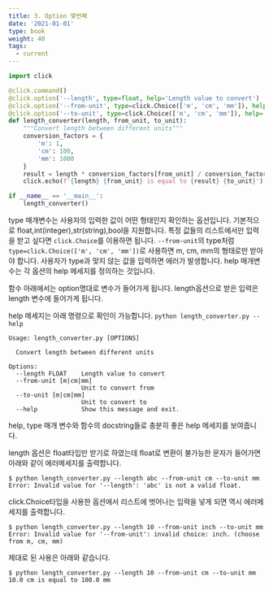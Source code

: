 ```yaml
---
title: 3. Option 몇번째
date: '2021-01-01'
type: book
weight: 40
tags:
  - current
---
```


```python
import click

@click.command()
@click.option('--length', type=float, help='Length value to convert')
@click.option('--from-unit', type=click.Choice(['m', 'cm', 'mm']), help='Unit to convert from')
@click.option('--to-unit', type=click.Choice(['m', 'cm', 'mm']), help='Unit to convert to')
def length_converter(length, from_unit, to_unit):
    """Convert length between different units"""
    conversion_factors = {
        'm': 1,
        'cm': 100,
        'mm': 1000
    }
    result = length * conversion_factors[from_unit] / conversion_factors[to_unit]
    click.echo(f'{length} {from_unit} is equal to {result} {to_unit}')

if __name__ == '__main__':
    length_converter()

```

type 매개변수는 사용자의 입력한 값이 어떤 형태인지 확인하는 옵션입니다.
기본적으로 float,int(integer),str(string),bool을 지원합니다.
특정 값들의 리스트에서만 입력을 받고 싶다면 `click.Choice`를 이용하면 됩니다.
`--from-unit`의 type처럼 
 `type=click.Choice(['m', 'cm', 'mm'])`로 사용하면 m, cm, mm의 형태로만 받아야 합니다.
사용자가 type과 맞지 않는 값을 입력하면 에러가 발생합니다.
help 매개변수는 각 옵션의 help 메세지를 정의하는 것입니다.

함수 아래에서는 option명대로 변수가 들어가게 됩니다.
length옵션으로 받은 입력은 length 변수에 들어가게 됩니다.

help 메세지는 아래 명령으로 확인이 가능합니다.
`python length_converter.py --help`

```bash_session
Usage: length_converter.py [OPTIONS]

  Convert length between different units

Options:
  --length FLOAT    Length value to convert
  --from-unit [m|cm|mm]
                    Unit to convert from
  --to-unit [m|cm|mm]
                    Unit to convert to
  --help            Show this message and exit.
```

help, type 매개 변수와 함수의 docstring들로 충분히 좋은 help 메세지를 보여줍니다.

length 옵션은 float타입만 받기로 하였는데 float로 변환이 불가능한 문자가 들어가면 아래와 같이 에러메세지를 출력합니다.
```bash_session
$ python length_converter.py --length abc --from-unit cm --to-unit mm
Error: Invalid value for '--length': 'abc' is not a valid float.
```

click.Choice타입을 사용한 옵션에서 리스트에 벗어나는 입력을 넣게 되면 역시 에러메세지를 출력합니다.
```bash_session
$ python length_converter.py --length 10 --from-unit inch --to-unit mm
Error: Invalid value for '--from-unit': invalid choice: inch. (choose from m, cm, mm)
```

제대로 된 사용은 아래와 같습니다.
```
$ python length_converter.py --length 10 --from-unit cm --to-unit mm
10.0 cm is equal to 100.0 mm
```

